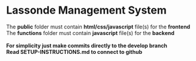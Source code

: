 # Lassonde Management System

The **public** folder must contain **html/css/javascript** file(s) for the **frontend**
<br />
The **functions** folder must contain **javascript** file(s) for the **backend**
<br />
<br />
**For simplicity just make commits directly to the develop branch**
<br />
**Read SETUP-INSTRUCTIONS.md to connect to github**
